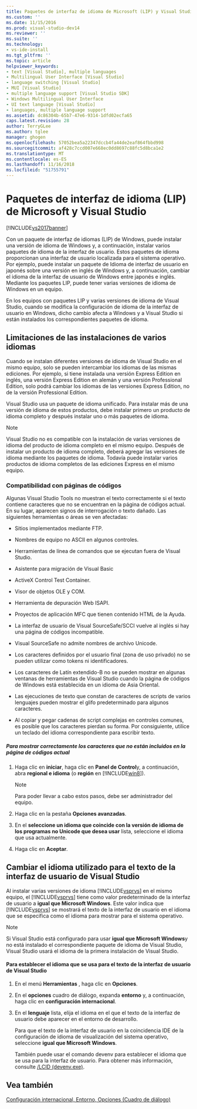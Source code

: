 ```yaml
---
title: Paquetes de interfaz de idioma de Microsoft (LIP) y Visual Studio | Documentos de Microsoft
ms.custom: ''
ms.date: 11/15/2016
ms.prod: visual-studio-dev14
ms.reviewer: ''
ms.suite: ''
ms.technology:
- vs-ide-install
ms.tgt_pltfrm: ''
ms.topic: article
helpviewer_keywords:
- text [Visual Studio], multiple languages
- Multilingual User Interface [Visual Studio]
- language switching [Visual Studio]
- MUI [Visual Studio]
- multiple language support [Visual Studio SDK]
- Windows Multilingual User Interface
- UI text language [Visual Studio]
- languages, multiple language support
ms.assetid: dc86304b-65b7-47e6-9314-1dfd02ecfa65
caps.latest.revision: 28
author: TerryGLee
ms.author: tglee
manager: ghogen
ms.openlocfilehash: 57052bea5a22347dccb4fa44de2eaf864fbbd998
ms.sourcegitcommit: af428c7ccd007e668ec0dd8697c88fc5d8bca1e2
ms.translationtype: MT
ms.contentlocale: es-ES
ms.lasthandoff: 11/16/2018
ms.locfileid: "51755791"
---
```

# <a name="microsoft-language-interface-packs-lips-and-visual-studio"></a>Paquetes de interfaz de idioma (LIP) de Microsoft y Visual Studio
[!INCLUDE[vs2017banner](../includes/vs2017banner.md)]

Con un paquete de interfaz de idiomas (LIP) de Windows, puede instalar una versión de idioma de Windows y, a continuación, instalar varios paquetes de idioma de la interfaz de usuario. Estos paquetes de idioma proporcionan una interfaz de usuario localizada para el sistema operativo. Por ejemplo, puede instalar un paquete de Idioma de interfaz de usuario en japonés sobre una versión en inglés de Windows y, a continuación, cambiar el idioma de la interfaz de usuario de Windows entre japonés e inglés. Mediante los paquetes LIP, puede tener varias versiones de idioma de Windows en un equipo.  
  
 En los equipos con paquetes LIP y varias versiones de idioma de Visual Studio, cuando se modifica la configuración de idioma de la interfaz de usuario en Windows, dicho cambio afecta a Windows y a Visual Studio si están instalados los correspondientes paquetes de idioma.  
  
## <a name="limitations-of-multi-language-installations"></a>Limitaciones de las instalaciones de varios idiomas  
 Cuando se instalan diferentes versiones de idioma de Visual Studio en el mismo equipo, solo se pueden intercambiar los idiomas de las mismas ediciones. Por ejemplo, si tiene instalada una versión Express Edition en inglés, una versión Express Edition en alemán y una versión Professional Edition, solo podrá cambiar los idiomas de las versiones Express Edition, no de la versión Professional Edition.  
  
 Visual Studio usa un paquete de idioma unificado. Para instalar más de una versión de idioma de estos productos, debe instalar primero un producto de idioma completo y después instalar uno o más paquetes de idioma.  
  
> [!NOTE]
>  Visual Studio no es compatible con la instalación de varias versiones de idioma del producto de idioma completo en el mismo equipo. Después de instalar un producto de idioma completo, deberá agregar las versiones de idioma mediante los paquetes de idioma. Todavía puede instalar varios productos de idioma completos de las ediciones Express en el mismo equipo.  
  
### <a name="support-for-code-pages"></a>Compatibilidad con páginas de códigos  
 Algunas Visual Studio Tools no muestran el texto correctamente si el texto contiene caracteres que no se encuentran en la página de códigos actual. En su lugar, aparecen signos de interrogación o texto dañado. Las siguientes herramientas o áreas se ven afectadas:  
  
-   Sitios implementados mediante FTP.  
  
-   Nombres de equipo no ASCII en algunos controles.  
  
-   Herramientas de línea de comandos que se ejecutan fuera de Visual Studio.  
  
-   Asistente para migración de Visual Basic  
  
-   ActiveX Control Test Container.  
  
-   Visor de objetos OLE y COM.  
  
-   Herramienta de depuración Web ISAPI.  
  
-   Proyectos de aplicación MFC que tienen contenido HTML de la Ayuda.  
  
-   La interfaz de usuario de Visual SourceSafe/SCCI vuelve al inglés si hay una página de códigos incompatible.  
  
-   Visual SourceSafe no admite nombres de archivo Unicode.  
  
-   Los caracteres definidos por el usuario final (zona de uso privado) no se pueden utilizar como tokens ni identificadores.  
  
-   Los caracteres de Latín extendido-B no se pueden mostrar en algunas ventanas de herramientas de Visual Studio cuando la página de códigos de Windows está establecida en un idioma de Asia Oriental.  
  
-   Las ejecuciones de texto que constan de caracteres de scripts de varios lenguajes pueden mostrar el glifo predeterminado para algunos caracteres.  
  
-   Al copiar y pegar cadenas de script complejas en controles comunes, es posible que los caracteres pierdan su forma. Por consiguiente, utilice un teclado del idioma correspondiente para escribir texto.  
  
##### <a name="to-correctly-display-characters-that-are-not-included-in-the-current-code-page"></a>Para mostrar correctamente los caracteres que no están incluidos en la página de códigos actual  
  
1.  Haga clic en **iniciar**, haga clic en **Panel de Control**y, a continuación, abra **regional e idioma** (o **región** en [!INCLUDE[win8](../includes/win8-md.md)]).  
  
    > [!NOTE]
    >  Para poder llevar a cabo estos pasos, debe ser administrador del equipo.  
  
2.  Haga clic en la pestaña **Opciones avanzadas**.  
  
3.  En el **seleccione un idioma que coincide con la versión de idioma de los programas no Unicode que desea usar** lista, seleccione el idioma que usa actualmente.  
  
4.  Haga clic en **Aceptar**.  
  
## <a name="changing-the-language-used-for-the-ui-text-in-visual-studio"></a>Cambiar el idioma utilizado para el texto de la interfaz de usuario de Visual Studio  
 Al instalar varias versiones de idioma [!INCLUDE[vsprvs](../includes/vsprvs-md.md)] en el mismo equipo, el [!INCLUDE[vsprvs](../includes/vsprvs-md.md)] tiene como valor predeterminado de la interfaz de usuario a **igual que Microsoft Windows**. Este valor indica que [!INCLUDE[vsprvs](../includes/vsprvs-md.md)] se mostrará el texto de la interfaz de usuario en el idioma que se especifica como el idioma para mostrar para el sistema operativo.  
  
> [!NOTE]
>  Si Visual Studio está configurado para usar **igual que Microsoft Windows**y no está instalado el correspondiente paquete de idioma de Visual Studio, Visual Studio usará el idioma de la primera instalación de Visual Studio.  
  
#### <a name="to-set-the-language-that-is-used-for-the-ui-text-in-visual-studio"></a>Para establecer el idioma que se usa para el texto de la interfaz de usuario de Visual Studio  
  
1. En el menú **Herramientas** , haga clic en **Opciones**.  
  
2. En el **opciones** cuadro de diálogo, expanda **entorno** y, a continuación, haga clic en **configuración internacional**.  
  
3. En el **lenguaje** lista, elija el idioma en el que el texto de la interfaz de usuario debe aparecer en el entorno de desarrollo.  
  
    Para que el texto de la interfaz de usuario en la coincidencia IDE de la configuración de idioma de visualización del sistema operativo, seleccione **igual que Microsoft Windows**.  
  
   También puede usar el comando devenv para establecer el idioma que se usa para la interfaz de usuario. Para obtener más información, consulte [/LCID (devenv.exe)](../ide/reference/lcid-devenv-exe.md).  
  
## <a name="see-also"></a>Vea también  
 [Configuración internacional, Entorno, Opciones (Cuadro de diálogo)](../ide/reference/international-settings-environment-options-dialog-box.md)